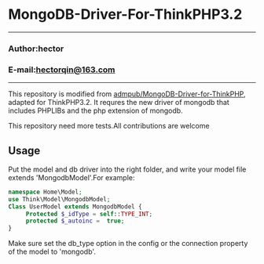 MongoDB-Driver-For-ThinkPHP3.2
===========================
****
### Author:hector
### E-mail:hectorqin@163.com
****
This repository is modified from [admpub/MongoDB-Driver-for-ThinkPHP](https://github.com/admpub/MongoDB-Driver-for-ThinkPHP), adapted for ThinkPHP3.2. It requres the new driver of mongodb that includes PHPLIBs and the php extension of mongodb.

This repository need more tests.All contributions are welcome

## Usage
Put the model and db driver into the right folder, and write your model file extends 'MongodbModel'.For example:
```PHP
namespace Home\Model;
use Think\Model\MongodbModel;
Class UserModel extends MongodbModel {
     Protected $_idType = self::TYPE_INT;
     protected $_autoinc =  true;
}
```
Make sure set the db_type option in the config or the connection property of the model to 'mongodb'.